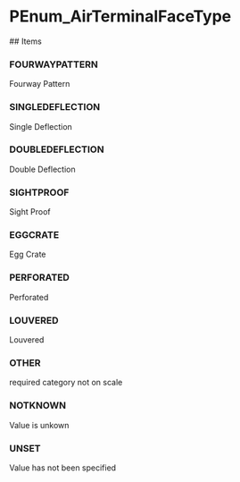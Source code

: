 # PEnum_AirTerminalFaceType

<!-- end of definition -->## Items

### FOURWAYPATTERN
Fourway Pattern

### SINGLEDEFLECTION
Single Deflection

### DOUBLEDEFLECTION
Double Deflection

### SIGHTPROOF
Sight Proof

### EGGCRATE
Egg Crate

### PERFORATED
Perforated

### LOUVERED
Louvered

### OTHER
required category not on scale

### NOTKNOWN
Value is unkown

### UNSET
Value has not been specified
